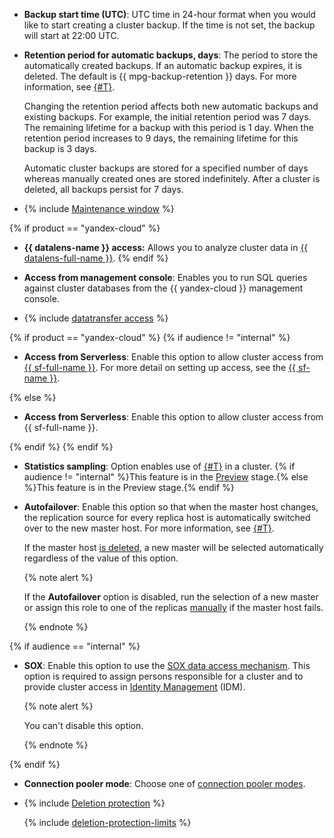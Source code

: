 - **Backup start time (UTC)**: UTC time in 24-hour format when you would like to start creating a cluster backup. If the time is not set, the backup will start at 22:00 UTC.

- **Retention period for automatic backups, days**: The period to store the automatically created backups. If an automatic backup expires, it is deleted. The default is {{ mpg-backup-retention }} days. For more information, see [{#T}](../../../managed-postgresql/concepts/backup.md).

   Changing the retention period affects both new automatic backups and existing backups. For example, the initial retention period was 7 days. The remaining lifetime for a backup with this period is 1 day. When the retention period increases to 9 days, the remaining lifetime for this backup is 3 days.

   Automatic cluster backups are stored for a specified number of days whereas manually created ones are stored indefinitely. After a cluster is deleted, all backups persist for 7 days.

- {% include [Maintenance window](../console/maintenance-window.md) %}

{% if product == "yandex-cloud" %}
- **{{ datalens-name }} access:** Allows you to analyze cluster data in [{{ datalens-full-name }}](../../../datalens/concepts/index.md).
{% endif %}

- **Access from management console**: Enables you to run SQL queries against cluster databases from the {{ yandex-cloud }} management console.

- {% include [datatransfer access](../console/datatransfer-access.md) %}

{% if product == "yandex-cloud" %}
{% if audience != "internal" %}

- **Access from Serverless**: Enable this option to allow cluster access from [{{ sf-full-name }}](../../../functions/concepts/index.md). For more detail on setting up access, see the [{{ sf-name }}](../../../functions/operations/database-connection.md).

{% else %}

- **Access from Serverless**: Enable this option to allow cluster access from {{ sf-full-name }}.

{% endif %}
{% endif %}

- **Statistics sampling**: Option enables use of [{#T}](../../../managed-postgresql/operations/performance-diagnostics.md) in a cluster. {% if audience != "internal" %}This feature is in the [Preview](../../../overview/concepts/launch-stages.md) stage.{% else %}This feature is in the Preview stage.{% endif %}

- **Autofailover**: Enable this option so that when the master host changes, the replication source for every replica host is automatically switched over to the new master host. For more information, see [{#T}](../../../managed-postgresql/concepts/replication.md).

   If the master host [is deleted](../../../managed-postgresql/operations/hosts.md#remove), a new master will be selected automatically regardless of the value of this option.

   {% note alert %}

   If the **Autofailover** option is disabled, run the selection of a new master or assign this role to one of the replicas [manually](../../../managed-postgresql/operations/update.md#start-manual-failover) if the master host fails.

   {% endnote %}

{% if audience == "internal" %}

- **SOX**: Enable this option to use the [SOX data access mechanism](https://en.wikipedia.org/wiki/Sarbanes–Oxley_Act). This option is required to assign persons responsible for a cluster and to provide cluster access in [Identity Management](https://idm.yandex-team.ru/) (IDM).

   {% note alert %}

   You can't disable this option.

   {% endnote %}

{% endif %}

- **Connection pooler mode**: Choose one of [connection pooler modes](../../../managed-postgresql/concepts/pooling.md).

- {% include [Deletion protection](../console/deletion-protection.md) %}

   {% include [deletion-protection-limits](../deletion-protection-limits-db.md) %}
